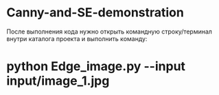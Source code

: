 # Canny-and-SE-demonstration
После выполнения кода нужно открыть командную строку/терминал внутри каталога проекта и выполнить команду:
# python Edge_image.py --input input/image_1.jpg

